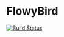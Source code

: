 FlowyBird
=========
[![Build Status](https://travis-ci.org/reustonium/FlowyBird.png?branch=master)](https://travis-ci.org/reustonium/FlowyBird)